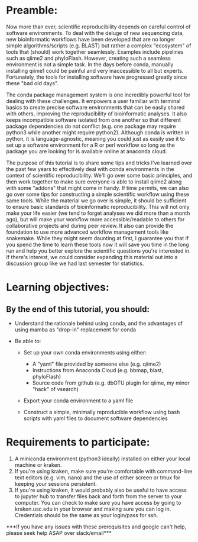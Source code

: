 # Preamble:

Now more than ever, scientific reproducibility depends on careful
control of software environments. To deal with the deluge of new
sequencing data, new bioinformatic workflows have been developed that
are no longer simple algorithms/scripts (e.g. BLAST) but rather a
complex "ecosystem" of tools that (should) work together seamlessly.
Examples include pipelines such as qiime2 and phyloFlash. However,
creating such a seamless environment is not a simple task. In the days
before conda, manually installing qiime1 could be painful and very
inaccessible to all but experts. Fortunately, the tools for installing
software have progressed greatly since these "bad old days".

The conda package management system is one incredibly powerful tool for
dealing with these challenges. It empowers a user familiar with terminal
basics to create precise software environments that can be easily shared
with others, improving the reproducibility of bioinformatic analyses. It
also keeps incompatible software isolated from one another so that
different package dependencies do not conflict (e.g. one package may
require python3 while another might require python2). Although conda is
written in python, it is language-agnostic, meaning you could just as
easily use it to set up a software environment for a R or perl workflow
so long as the package you are looking for is available online at
anaconda cloud.

The purpose of this tutorial is to share some tips and tricks I've
learned over the past few years to effectively deal with conda
environments in the context of scientific reproducibility. We'll go over
some basic principles, and then work together to make sure everyone is
able to install qiime2 along with some "addons" that might come in
handy. If time permits, we can also go over some tips for constructing a
simple scientific workflow using these same tools. While the material we
go over is simple, it should be sufficient to ensure basic standards of
bioinformatic reproducibility. This will not only make your life easier
(we tend to forget analyses we did more than a month ago), but will make
your workflow more accessible/readable to others for collaborative
projects and during peer review. It also can provide the foundation to
use more advanced workflow management tools like snakemake. While they
might seem daunting at first, I guarantee you that if you spend the time
to learn these tools now it will save you time in the long run and help
you better explore the scientific questions you're interested in. If
there's interest, we could consider expanding this material out into a
discussion group like we had last semester for statistics.

# Learning objectives:

## By the end of this tutorial, you should:

-   Understand the rationale behind using conda, and the advantages of
    using mamba as "drop-in" replacement for conda

-   Be able to:

    -   Set up your own conda environments using either:

        -   A "yaml" file provided by someone else (e.g. qiime2)
        -   Instructions from Anaconda Cloud (e.g. bbmap, blast,
            phyloFlash)
        -   Source code from github (e.g. dbOTU plugin for qiime, my
            minor "hack" of vsearch)

    -   Export your conda environment to a yaml file

    -   Construct a simple, minimally reproducible workflow using bash
        scripts with yaml files to document software dependencies

# Requirements to participate:

1.  A miniconda environment (python3 ideally) installed on either your
    local machine or kraken.
2.  If you're using kraken, make sure you're comfortable with
    command-line text editors (e.g. vim, nano) and the use of either
    screen or tmux for keeping your sessions persistent.
3.  If you're using kraken, it would probably also be useful to have
    access to jupyter hub to transfer files back and forth from the
    server to your computer. You can check to make sure you have access
    by going to kraken.usc.edu in your browser and making sure you can
    log in. Credentials should be the same as your login/pass for ssh.

\*\*\*If you have any issues with these prerequisites and google can't
help, please seek help ASAP over slack/email\*\*\*
